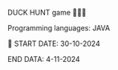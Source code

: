 DUCK HUNT game 🦆🦆🦆 
<p>Programming languages: JAVA</p>
📅 START DATE: 30-10-2024
<p>
      END DATA: 4-11-2024
</p>
